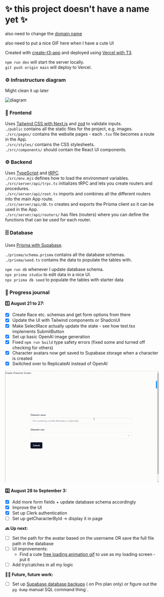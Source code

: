 # ✨ this project doesn't have a name yet ✨

also need to change the [domain name](https://supabase-game.vercel.app/)

also need to put a nice GIF here when I have a cute UI

Created with [create-t3-app](https://create.t3.gg/) and deployed
using [Vercel with T3](https://create.t3.gg/en/deployment/vercel).

`npm run dev` will start the server locally.  
`git push origin main` will deploy to Vercel.

### ⚙️ Infrastructure diagram

Might clean it up later

![diagram](https://github.com/nadiaenh/supabase-game/blob/main/public/components_diagram.png)

### 🎀 Frontend

Uses [Tailwind CSS with Next.js](https://tailwindcss.com/docs/guides/nextjs) and [zod](https://zod.dev/) to validate
inputs.  
`./public` contains all the static files for the project, e.g. images.  
`./src/pages/` contains the website pages - each `.tsx` file becomes a route in the App.  
`./src/styles/` contains the CSS stylesheets.  
`./src/components/` should contain the React UI components.

### ⚙️ Backend

Uses [TypeScript](https://www.typescriptlang.org/) and [tRPC](https://trpc.io/).  
`./src/env.mjs` defines how to load the environment variables.
`./src/server/api/trpc.ts` initializes tRPC and lets you create routers and procedures.  
`./src/server/api/root.ts` imports and combines all the different routers into the main App route.  
`./src/server/api/db.ts` creates and exports the Prisma client so it can be used in the App.  
`./src/server/api/routers/` has files (routers) where you can define the functions that can be used for each router.

### 🗄️ Database

Uses [Prisma with Supabase](https://www.prisma.io/docs/guides/database/supabase).

`./prisma/schema.prisma` contains all the database schemas.  
`./prisma/seed.ts` contains the data to populate the tables with.

`npm run db` whenever I update database schema.  
`npx prisma studio` to edit data in a nice UI.   
`npx prisma db seed` to populate the tables with starter data

### 📓 Progress journal

**1️⃣ August 21 to 27:**

- [X] Create Race etc. schemas and get form options from there
- [X] Update the UI with Tailwind components or ShadcnUI
- [X] Make SelectRace actually update the state - see how test.tsx implements SubmitButton
- [X] Set up basic OpenAI image generation
- [X] Fixed `npm run build` type safety errors (fixed some and turned off checking for others)
- [X] Character avatars now get saved to Supabase storage when a character is created
- [X] Switched over to ReplicateAI instead of OpenAI

![](/public/screenshots/week1-ui.gif)

**2️⃣ August 28 to September 3:**

- [X] Add more form fields + update database schema accordingly
- [X] Improve the UI
- [X] Set up Clerk authentication
- [ ] Set up getCharacterById -> display it in page

**🔜 Up next:**

- [ ] Set the path for the avatar based on the username OR save the full file path in the database
- [ ] UI improvements:
    - Find a cute [free loading animation gif](https://lottiefiles.com/featured) to use as my loading screen - put it
- [ ] Add try/catches in all my logic

**👵🏽 Future, future work:**

- [ ] Set
  up [Supabase database backups](https://supabase.com/dashboard/project/niyrisfdjxcwffpdpzqp/database/backups/scheduled) (
  on Pro plan only) or figure out the `pg dump` manual SQL command thing`.